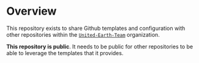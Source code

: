 # Overview

This repository exists to share Github templates and configuration with other
repositories within the [`United-Earth-Team`](https://github.com/United-Earth-Team)
organization.

**This repository is public**. It needs to be public for other repositories to
be able to leverage the templates that it provides.

